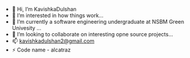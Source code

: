 - 👋 Hi, I’m KavishkaDulshan
- 👀 I’m interested in how things work...
- 🌱 I’m currently a software engineering undergraduate at NSBM Green Univesity ...
- 💞️ I’m looking to collaborate on interesting opne source projects...
- 📫 kavishkadulshan2@gmail.com
- ⚡ Code name - alcatraz
<!---
KavishkaDulshan/KavishkaDulshan is a ✨ special ✨ repository because its `README.md` (this file) appears on your GitHub profile.
You can click the Preview link to take a look at your changes.
--->
